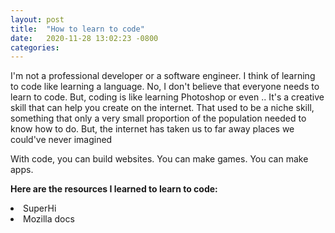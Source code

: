 ```yaml
---
layout: post
title:  "How to learn to code"
date:   2020-11-28 13:02:23 -0800
categories: 
---
```


I'm not a professional developer or a software engineer. I think of learning to code like learning a language. No, I don't believe that everyone needs to learn to code. But, coding is like learning Photoshop or even .. It's a creative skill that can help you create on the internet. That used to be a niche skill, something that only a very small proportion of the population needed to know how to do. But, the internet has taken us to far away places we could've never imagined

With code, you can build websites. You can make games. You can make apps. 

<strong>Here are the resources I learned to learn to code:</strong>

<li>SuperHi
<li>Mozilla docs

